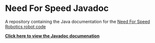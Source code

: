 # Need For Speed Javadoc  

A repository containing the Java documentation for the [Need For Speed Robotics robot code](https://www.github.com/topik0/needforspeed)

[**Click here to view the Javadoc documenation**](https://www.javadoc.needforspeedrobotics.org)
